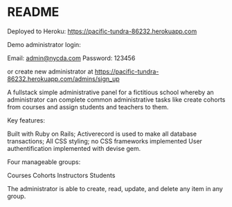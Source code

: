 # README

Deployed to Heroku: https://pacific-tundra-86232.herokuapp.com

Demo administrator login:

Email: admin@nycda.com
Password: 123456

or create new administrator at
https://pacific-tundra-86232.herokuapp.com/admins/sign_up

A fullstack simple administrative panel for a fictitious school whereby an administrator can complete common administrative tasks like create cohorts from courses and assign students and teachers to them.

Key features:

Built with Ruby on Rails;
Activerecord is used to make all database transactions;
All CSS styling; no CSS frameworks implemented
User authentification implemented with devise gem.

Four manageable groups:

Courses
Cohorts
Instructors
Students

The administrator is able to create, read, update, and delete any item in any group.


